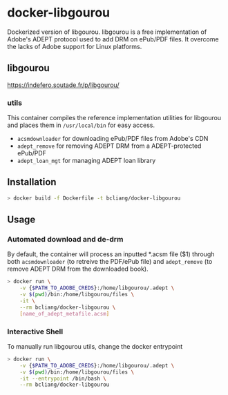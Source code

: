# docker-libgourou

Dockerized version of libgourou. libgourou is a free implementation of Adobe's ADEPT protocol used to add DRM on ePub/PDF files. It overcome the lacks of Adobe support for Linux platforms.

## libgourou

https://indefero.soutade.fr/p/libgourou/

### utils

This container compiles the reference implementation utilities for libgourou and places them in `/usr/local/bin` for easy access.

- `acsmdownloader` for downloading ePub/PDF files from Adobe's CDN
- `adept_remove` for removing ADEPT DRM from a ADEPT-protected ePub/PDF
- `adept_loan_mgt` for managing ADEPT loan library

## Installation

```bash
> docker build -f Dockerfile -t bcliang/docker-libgourou
```

## Usage

### Automated download and de-drm

By default, the container will process an inputted *.acsm file ($1) through both `acsmdownloader` (to retreive the PDF/ePub file) and `adept_remove` (to remove ADEPT DRM from the downloaded book). 

```bash
> docker run \
    -v {$PATH_TO_ADOBE_CREDS}:/home/libgourou/.adept \
    -v $(pwd)/bin:/home/libgourou/files \
    -it \
    --rm bcliang/docker-libgourou \
    [name_of_adept_metafile.acsm]
```

### Interactive Shell

To manually run libgourou utils, change the docker entrypoint
```bash
> docker run \
    -v {$PATH_TO_ADOBE_CREDS}:/home/libgourou/.adept \
    -v $(pwd)/bin:/home/libgourou/files \
    -it --entrypoint /bin/bash \
    --rm bcliang/docker-libgourou
```


